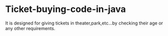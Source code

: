 # Ticket-buying-code-in-java
It is designed for giving tickets in theater,park,etc...by checking their age or any other requirements.
